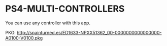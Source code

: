 # PS4-MULTI-CONTROLLERS
You can use any controller with this app.

PKG: http://spainturned.es/ED1633-NPXX51362_00-0000000000000000-A0100-V0100.pkg
